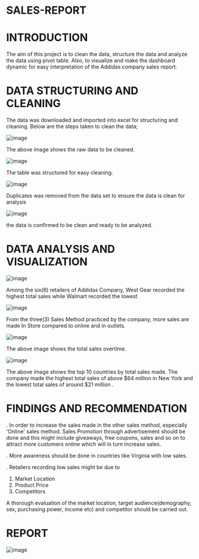 # SALES-REPORT

# INTRODUCTION

The aim of this project is to clean the data, structure the data and analyze the data using pivot table. Also, to visualize and make the dashboard dynamic for easy interpretation of the Addidas company sales report.

# DATA STRUCTURING AND CLEANING

The data was downloaded and imported into excel for structuring and cleaning.
Below are the steps taken to clean the data;

![image](https://user-images.githubusercontent.com/105312829/211090381-3cb71afc-56d7-49d0-8380-1a3f40e8db43.png)

The above image shows the raw data to be cleaned.

![image](https://user-images.githubusercontent.com/105312829/211095454-ec139880-c1ea-410d-a2dc-73242362b782.png)

The table was structured for easy cleaning.

![image](https://user-images.githubusercontent.com/105312829/211095926-89858811-3840-4591-8936-e56d01c8c483.png)

Duplicates was removed from the data set to ensure the data is clean for analysis

![image](https://user-images.githubusercontent.com/105312829/211098286-1554f768-b616-4e33-88e9-bc99ce92de86.png)

the data is confirmed to be clean and ready to be analyzed.

# DATA ANALYSIS AND VISUALIZATION

![image](https://user-images.githubusercontent.com/105312829/211105112-7117124c-9a02-416b-bd70-9e7136c99012.png)

Among the six(6) retailers of Addidas Company, West Gear recorded the highest total sales while Walmart recorded the lowest

![image](https://user-images.githubusercontent.com/105312829/211105705-9f975c79-193a-4847-9167-a93fe2bb087e.png)

From the three(3) Sales Method practiced by the company, more sales are made In Store compared to online and in outlets.

![image](https://user-images.githubusercontent.com/105312829/211109189-484ba3ca-be3a-4cc2-9ee3-8327748b9bc2.png)

The above image shows the total sales overtime.

![image](https://user-images.githubusercontent.com/105312829/211110075-ffe04ccb-57ba-4d69-ae9d-8f2687fa6003.png)

The above image shows the top 10 countries by total sales made. The company made the highest total sales of above $64 million in New York and the lowest total sales of around $21 million .

# FINDINGS AND RECOMMENDATION

. In order to increase the sales made in the other sales method, especially 'Online' sales method. Sales Promotion through advertisement should be done and this might include giveaways, free coupons, sales and so on to attract more customers online which will in turn increase sales. 

. More awareness should be done in countries like Virginia with low sales.

. Retailers recording low sales might be due to
1. Market Location
2. Product Price
3. Competitors

A thorough evaluation of the market location, target audience(demography, sex, purchasing power, income etc) and competitor should be carried out. 

# REPORT

![image](https://user-images.githubusercontent.com/105312829/211113330-3d17f4b9-21a4-4b21-bbaa-f22e397ad9bc.png)







